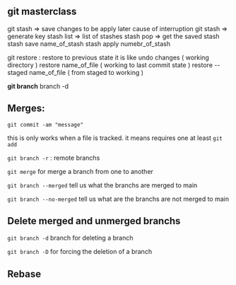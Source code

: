 git masterclass
---------------

git stash => save changes to be apply later cause of interruption
git stash => generate key
	stash list => list of stashes
	stash pop => get the saved stash
	stash save name_of_stash
	stash apply numebr_of_stash

git restore : restore to previous state
	it is like undo changes ( working directory )
	restore name_of_file ( working to last commit state )
	restore --staged name_of_file ( from staged to working )

**git branch**
	branch -d

## Merges:

`git commit -am "message"`

this is only works when a file is tracked. it means requires one at least `git add `

`git branch -r` : remote branchs

`git merge` for merge a branch from one to another

`git branch --merged` tell us what the branchs are merged to main

`git branch --no-merged` tell us what are the branchs are not merged to main

## Delete merged and unmerged branchs

`git branch -d` branch for deleting a branch

`git branch -D` for forcing the deletion of a branch

## Rebase
